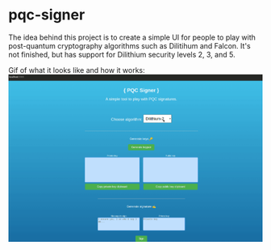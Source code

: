 # pqc-signer

The idea behind this project is to create a simple UI for people to play with post-quantum cryptography algorithms such as Dilitihum and Falcon. It's not finished, but has support for Dilithium security levels 2, 3, and 5.

Gif of what it looks like and how it works:
![](https://github.com/digneludvig/pqc-signer/blob/main/pqcsigner_demo.gif)
